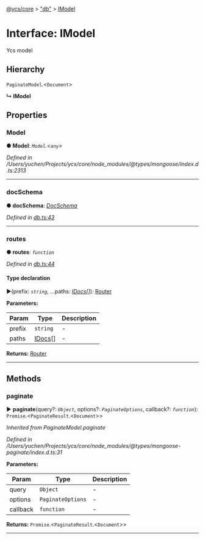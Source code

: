 [@ycs/core](../README.md) > ["db"](../modules/_db_.md) > [IModel](../interfaces/_db_.imodel.md)



# Interface: IModel


Ycs model

## Hierarchy


 `PaginateModel`.<`Document`>

**↳ IModel**








## Properties
<a id="model"></a>

###  Model

**●  Model**:  *`Model`.<`any`>* 

*Defined in /Users/yuchen/Projects/ycs/core/node_modules/@types/mongoose/index.d.ts:2313*





___

<a id="docschema"></a>

###  docSchema

**●  docSchema**:  *[DocSchema](../classes/_docs_.docschema.md)* 

*Defined in [db.ts:43](https://github.com/yc-server/core/blob/408b191/src/db.ts#L43)*





___

<a id="routes"></a>

###  routes

**●  routes**:  *`function`* 

*Defined in [db.ts:44](https://github.com/yc-server/core/blob/408b191/src/db.ts#L44)*


#### Type declaration
►(prefix: *`string`*, ...paths: *[IDocs](_docs_.idocs.md)[]*): [Router](../classes/_routers_.router.md)



**Parameters:**

| Param | Type | Description |
| ------ | ------ | ------ |
| prefix | `string`   |  - |
| paths | [IDocs](_docs_.idocs.md)[]   |  - |





**Returns:** [Router](../classes/_routers_.router.md)






___


## Methods
<a id="paginate"></a>

###  paginate

► **paginate**(query?: *`Object`*, options?: *`PaginateOptions`*, callback?: *`function`*): `Promise`.<`PaginateResult`.<`Document`>>



*Inherited from PaginateModel.paginate*

*Defined in /Users/yuchen/Projects/ycs/core/node_modules/@types/mongoose-paginate/index.d.ts:31*



**Parameters:**

| Param | Type | Description |
| ------ | ------ | ------ |
| query | `Object`   |  - |
| options | `PaginateOptions`   |  - |
| callback | `function`   |  - |





**Returns:** `Promise`.<`PaginateResult`.<`Document`>>





___


